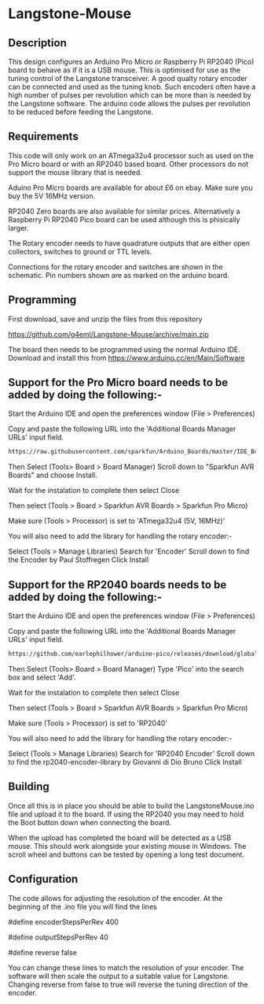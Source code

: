 # Langstone-Mouse
## Description

This design configures an Arduino Pro Micro or Raspberry Pi RP2040 (Pico) board to behave as if it is a USB mouse. This is optimised for use as the tuning control of the Langstone transceiver. 
A good qualty rotary encoder can be connected and used as the tuning knob. Such encoders often have a high number of pulses per revolution which can be more than is needed by the Langstone software. The arduino code allows the pulses per revolution to be reduced before feeding the Langstone. 

## Requirements

This code will only work on an ATmega32u4 processor such as used on the Pro Micro board or with an RP2040 based board.  Other processors do not support the mouse library that is needed.

Aduino Pro Micro boards are available for about £6 on ebay. Make sure you buy the 5V 16MHz version.

RP2040 Zero boards are also available for similar prices. Alternatively a Raspberry Pi RP2040 Pico board can be used although this is phisically larger. 

The Rotary encoder needs to have quadrature outputs that are either open collectors, switches to ground or TTL levels.

Connections for the rotary encoder and switches are shown in the schematic. Pin numbers shown are as marked on the arduino board. 

## Programming

First download, save and unzip the files from this repository 

https://github.com/g4eml/Langstone-Mouse/archive/main.zip

The board then needs to be programmed using the normal Arduino IDE. Download and install this from https://www.arduino.cc/en/Main/Software

## Support for the Pro Micro board needs to be added by doing the following:-

Start the Arduino IDE and open the preferences window (File > Preferences)

Copy and paste the following URL into the 'Additional Boards Manager URLs' input field.

```sh
https://raw.githubusercontent.com/sparkfun/Arduino_Boards/master/IDE_Board_Manager/package_sparkfun_index.json
```
Then Select (Tools> Board > Board Manager) Scroll down to "Sparkfun AVR Boards" and choose Install.

Wait for the instalation to complete then select Close

Then select (Tools > Board > Sparkfun AVR Boards > Sparkfun Pro Micro)

Make sure (Tools > Processor) is set to 'ATmega32u4 (5V, 16MHz)'

You will also need to add the library for handling the rotary encoder:-

Select (Tools > Manage Libraries)
Search for 'Encoder'
Scroll down to find the Encoder by Paul Stoffregen
Click Install

## Support for the RP2040 boards needs to be added by doing the following:-

Start the Arduino IDE and open the preferences window (File > Preferences)

Copy and paste the following URL into the 'Additional Boards Manager URLs' input field.

```sh
https://github.com/earlephilhower/arduino-pico/releases/download/global/package_rp2040_index.json
```
Then Select (Tools> Board > Board Manager) 
Type 'Pico' into the search box and select 'Add'.

Wait for the instalation to complete then select Close

Then select (Tools > Board > Sparkfun AVR Boards > Sparkfun Pro Micro)

Make sure (Tools > Processor) is set to 'RP2040'

You will also need to add the library for handling the rotary encoder:-

Select (Tools > Manage Libraries)
Search for 'RP2040 Encoder'
Scroll down to find the rp2040-encoder-library by Giovanni di Dio Bruno
Click Install

## Building

Once all this is in place you should be able to build the LangstoneMouse.ino file  and upload it to the board. If using the RP2040 you may need to hold the Boot button down when connecting the board. 

When the upload has completed the board will be detected as a USB mouse. This should work alongside your existing mouse in Windows. The scroll wheel and buttons can be tested by opening a long test document. 

## Configuration

The code allows for adjusting the resolution of the encoder. 
At the beginning of the .ino file you will find the lines 

#define encoderStepsPerRev 400

#define outputStepsPerRev  40

#define reverse false



You can change these lines to match the resolution of your encoder. The software will then scale the output to a suitable value for Langstone. 
Changing reverse from false to true will reverse the tuning direction of the encoder. 











